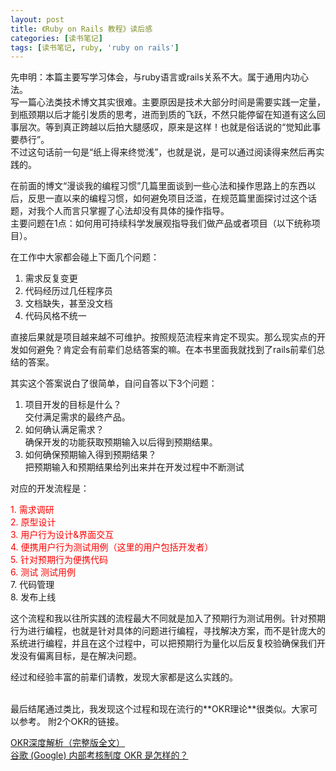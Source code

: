 ```yaml
---
layout: post
title: 《Ruby on Rails 教程》读后感
categories: [读书笔记]
tags: [读书笔记, ruby, 'ruby on rails']
---
```


<!--
	引言
	本书最大收获
		开发流程
			需求
			诞生行为，用例，界面交互
			测试用例
			编码
			测试测试用例
			代码管理
			发布
	启发
-->

先申明：本篇主要写学习体会，与ruby语言或rails关系不大。属于通用内功心法。			
写一篇心法类技术博文其实很难。主要原因是技术大部分时间是需要实践一定量，到瓶颈期以后才能引发质的思考，进而到质的飞跃，不然只能停留在知道有这么回事层次。等到真正跨越以后拍大腿感叹，原来是这样！也就是俗话说的“觉知此事要恭行”。		
不过这句话前一句是“纸上得来终觉浅”，也就是说，是可以通过阅读得来然后再实践的。		

在前面的博文“漫谈我的编程习惯”几篇里面谈到一些心法和操作思路上的东西以后，反思一直以来的编程习惯，如何避免项目泛滥，在规范篇里面探讨过这个话题，对我个人而言只掌握了心法却没有具体的操作指导。		
主要问题在1点：如何用可持续科学发展观指导我们做产品或者项目（以下统称项目）。		

在工作中大家都会碰上下面几个问题：

1. 需求反复变更
2. 代码经历过几任程序员
3. 文档缺失，甚至没文档
4. 代码风格不统一

直接后果就是项目越来越不可维护。按照规范流程来肯定不现实。那么现实点的开发如何避免？肯定会有前辈们总结答案的嘛。在本书里面我就找到了rails前辈们总结的答案。		

其实这个答案说白了很简单，自问自答以下3个问题：	

1. 项目开发的目标是什么？		
交付满足需求的最终产品。
2. 如何确认满足需求？		
确保开发的功能获取预期输入以后得到预期结果。
3. 如何确保预期输入得到预期结果？		
把预期输入和预期结果给列出来并在开发过程中不断测试

对应的开发流程是：		

<font color=red>1. 需求调研		
2. 原型设计		
3. 用户行为设计&界面交互		
4. 便携用户行为测试用例（这里的用户包括开发者）		
5. 针对预期行为便携代码		
6. 测试 测试用例</font>		
7. 代码管理		
8. 发布上线		

这个流程和我以往所实践的流程最大不同就是加入了预期行为测试用例。针对预期行为进行编程，也就是针对具体的问题进行编程，寻找解决方案，而不是针庞大的系统进行编程，并且在这个过程中，可以把预期行为量化以后反复校验确保我们开发没有偏离目标，是在解决问题。	

经过和经验丰富的前辈们请教，发现大家都是这么实践的。	

<br>
最后结尾通过类比，我发现这个过程和现在流行的**OKR理论**很类似。大家可以参考。
附2个OKR的链接。

[OKR深度解析（完整版全文）][OKR1]		
[谷歌 (Google) 内部考核制度 OKR 是怎样的？][OKR2]

[OKR1]:http://blog.mingdao.com/2394.html
[OKR2]:http://www.zhihu.com/question/22471467

